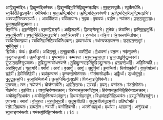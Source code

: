 

  
आवि॒द्युन्म॑द्भिः। वि॒द्युन्म॑द्भिर्मरुतः। वि॒द्युन्म॑द्भि॒रिति॑वि॒द्युन्म॑त्ऽद्भिः। म॒रु॒त॒स्स्व॒र्कैः। स्व॒र्कैरथे॑भिः। स्व॒र्कैरिति॑सु॒ऽअ॒र्कैः। रथे॑भिर्यात। या॒त॒ऋष्टि॒मद्भिः॑। ऋ॒ष्टि॒मद्भि॒रश्व॑पर्णैः। ऋ॒ष्टि॒मद्भि॒रित्यृ॑ष्टि॒मत्ऽभिः॑। अश्व॑पर्णै॒रित्यश्व॑ऽपर्णैः।। आवर्षि॑ष्ठया। वर्षि॑ष्ठायानः। न॒इ॒षा। इ॒षावयः॑। वयो॒न। नप॑प्तत। प॒प्त॒ता॒सु॒मा॒याः॒। सु॒मा॒या॒इति॑सुऽमायाः।।  
ते॑रु॒णॆभिः॑। अ॒रु॒णॆभि॒र्वरं॑। वर॒मापि॒शङ्गैः॑। आपि॒शङ्गैः॑। पि॒शङ्गै॑श्शु॒भे। शु॒भेकं। कंया॑न्ति। या॒न्ति॒र॒थ॒तूर्भिः॑। र॒थ॒तूर्भि॒रश्वैः॑। र॒थ॒तूर्भि॒रिति॑र॒थ॒तूःऽभिः॑। अश्वै॒रित्यश्वैः॑।। रु॒क्मोन। नचि॒त्रः। चि॒त्रस्स्वधि॑तीवान्। स्वधि॑तीवान्प॒व्या। स्वधि॑तिवा॒निति॒स्वधि॑तिःऽवान्। प॒व्यारथ॑स्य। रथ॑स्यजङ्घनन्त। ज॒ङ्घ॒न॒न्त॒भूम॑। भूमेति॒भूम॑।।  
श्रि॒येकं। कंवः॑। वो॒अधि॑। अधि॑त॒नूषु॑। त॒नूषु॒वाशीः॑। वाशी॑र्मे॒धा। मे॒धावना॑। वना॒न। नकृ॑णुवन्ते। कृ॒णु॒वन्तऊ॒र्ध्वा। ऊ॒र्ध्वेत्यू॒र्ध्वा।। यु॒ष्मभ्यं॒कं। कम्म॑रुतः। म॒रु॒त॒स्सु॒जा॒ताः॒। सु॒जा॒तातु॒वि॒द्यु॒म्नस्य॑। सु॒जा॒ता॒इति॑सुऽजाताः। तु॒वि॒द्यु॒म्नासो॑धनयन्ते। तु॒वि॒द्यु॒म्नास॒इति॑तु॒वि॒ऽद्यु॒म्नासः॑। ध॒न॒य॒न्ते॒अद्रिं॑। अद्रि॒मित्यद्रिं॑।।  
अहा॑नि॒गृध्राः॑। गृध्राः॒परि॑। पर्यावः॑। आवः॑। व॒आगुः॑। आगुः॑। अ॒गु॒रि॒मां। इ॒मान्धियं॑। धियं॑वार्का॒र्यां। वा॒र्का॒र्याञ्च॑। च॒दे॒वीं। दे॒वीमिति॑दे॒वीं।। ब्रह्म॑कृ॒ण्वन्तः॑। कृ॒ण्वन्तो॒गोत॑मासः। गोत॑मासोअ॒र्कैः। अ॒र्कैू॒र्ध्वं। ऊ॒र्ध्वन्नु॑नुद्रे। नु॒नु॒द्र॒उ॒त्स॒धिं। उ॒त्स॒धिम्पिब॑ध्यै। उ॒त्स॒धिमित्यु॑त्स॒ऽधिं। पिब॑ध्या॒इति॒पिब॑ध्यै।।  
ए॒तत्यत्। त्य्न। नयोज॑नं। योज॑नमचेति। अ॒चे॒ति॒स॒स्वः। स॒स्वर्ह॑। ह॒यत्। यन्म॑रुतः। म॑रुतो॒गोत॑मः। गोत॑मोवः। व॒इति॑वः।। पश्य॒न्हिर॑ण्यचक्रान्। हिर॑ण्यचक्रा॒नयो॑दंष्ट्रान्। हिर॑ण्यचक्रा॒निति॒हिर॑ण्यऽचक्रान्। अयो॑दंष्ट्रान्वि॒धाव॑तः। अयो॑दंष्ट्रा॒नित्ययः॑ऽदंष्ट्रान्। वि॒धाव॑तोव॒राहू॑न्। विधा॒व॑त॒इति॑वि॒ऽधाव॑तः। व॒राहू॒निति॑व॒राहू॑न्।।  
ए॒षास्या। स्यावः॑। वो॒म॒रु॒तः। म॒रु॒तो॒नुभ॒र्त्री। अ॒नु॒भ॒र्त्रीप्रति॑। अ॒नु॒भ॒र्त्रीत्य॑नु॒ऽभ॒र्त्री। प्रति॑ष्टोभति। स्तो॒भ॒ति॒वा॒घतः॑। वा॒घतो॒न। नवाणी॑। वाणीति॒वाणी॑।। अस्तो॑भय॒द्वृथा॑। वृथा॑सां। आ॒सा॒मनु॑। अनु॑स्व॒धां। स्व॒धाङ्गभ॑स्त्योः। गभ॑स्त्यो॒रिति॒गभ॑स्त्योः।। 14 ।  

